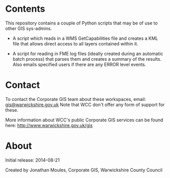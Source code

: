 Contents
========
This repository contains a couple of Python scripts that may be of use to other GIS sys-admins.

* A script which reads in a WMS GetCapabilities file and creates a KML file that allows direct access to all layers contained within it.

* A script for reading in FME log files (ideally created during an automatic batch process) that parses them and creates a summary of the results. Also emails specified users if there are any ERROR level events.




Contact
=======

To contact the Corporate GIS team about these workspaces, email:
gis@warwickshire.gov.uk
Note that WCC don't offer any form of support for these.

More information about WCC's public Corporate GIS services can be found here:
http://www.warwickshire.gov.uk/gis


About
=====
Initial release: 2014-08-21

Created by Jonathan Moules,
Corporate GIS,
Warwickshire County Council

